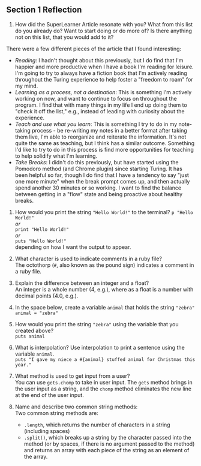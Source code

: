## Section 1 Reflection

1. How did the SuperLearner Article resonate with you? What from this list do you already do? Want to start doing or do more of? Is there anything not on this list, that you would add to it?  

 There were a few different pieces of the article that I found interesting:
  * _Reading_: I hadn't thought about this previously, but I do find that I'm happier and more productive when I have a book I'm reading for leisure. I'm going to try to always have a fiction book that I'm actively reading throughout the Turing experience to help foster a "freedom to roam" for my mind.
  * _Learning as a process, not a destination_: This is something I'm actively working on now, and want to continue to focus on throughout the program. I find that with many things in my life I end up doing them to "check it off the list," e.g., instead of leading with curiosity about the experience.
  * _Teach and use what you learn_: This is something I try to do in my note-taking process - be re-writing my notes in a better format after taking them live, I'm able to reorganize and reiterate the information. It's not quite the same as teaching, but I think has a similar outcome. Something I'd like to try to do in this process is find more opportunities for teaching to help solidify what I'm learning.
  * _Take Breaks_: I didn't do this previously, but have started using the Pomodoro method (and Chrome plugin) since starting Turing. It has been helpful so far, though I do find that I have a tendency to say "just one more minute" when the break prompt comes up, and then actually spend another 30 minutes or so working. I want to find the balance between getting in a "flow" state and being proactive about healthy breaks.

1. How would you print the string `"Hello World!"` to the terminal?
  `p "Hello World!"`  
   _or_  
  `print "Hello World!"`  
   _or_  
  `puts "Hello World!"`  
  depending on how I want the output to appear.

1. What character is used to indicate comments in a ruby file?  
  The octothorp (`#`, also known as the pound sign) indicates a comment in a ruby file.

1. Explain the difference between an integer and a float?  
  An integer is a whole number (4, e.g.), where as a float is a number with decimal points (4.0, e.g.).

1. In the space below, create a variable `animal` that holds the string `"zebra"`  
  `animal = "zebra"`

1. How would you print the string `"zebra"` using the variable that you created above?  
  `puts animal`  

1. What is interpolation? Use interpolation to print a sentence using the variable `animal`.  
  `puts "I gave my niece a #{animal} stuffed animal for Christmas this year."`

1. What method is used to get input from a user?  
  You can use `gets.chomp` to take in user input. The `gets` method brings in the user input as a string, and the `chomp` method eliminates the new line at the end of the user input.

1. Name and describe two common string methods:  
  Two common string methods are:
    * `.length`, which returns the number of characters in a string (including spaces)
    * `.split()`, which breaks up a string by the character passed into the method (or by spaces, if there is no argument passed to the method) and returns an array with each piece of the string as an element of the array.  
